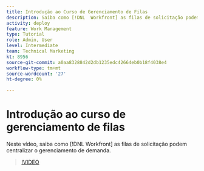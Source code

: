 ```yaml
---
title: Introdução ao Curso de Gerenciamento de Filas
description: Saiba como [!DNL  Workfront] as filas de solicitação podem centralizar o gerenciamento de demanda.
activity: deploy
feature: Work Management
type: Tutorial
role: Admin, User
level: Intermediate
team: Technical Marketing
kt: 8956
source-git-commit: a0aa8328842d2db1235edc42664eb0b18f4038e4
workflow-type: tm+mt
source-wordcount: '27'
ht-degree: 0%

---
```


# Introdução ao curso de gerenciamento de filas

Neste vídeo, saiba como [!DNL  Workfront] as filas de solicitação podem centralizar o gerenciamento de demanda.

>[!VIDEO](https://video.tv.adobe.com/v/335219/?quality=12)
